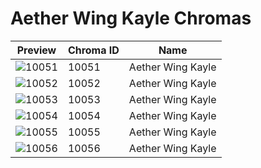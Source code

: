 # Aether Wing Kayle Chromas



| Preview | Chroma ID | Name |
|---------|-----------|------|
| ![10051](https://raw.communitydragon.org/latest/plugins/rcp-be-lol-game-data/global/default/v1/champion-chroma-images/10/10051.png) | 10051 | Aether Wing Kayle |
| ![10052](https://raw.communitydragon.org/latest/plugins/rcp-be-lol-game-data/global/default/v1/champion-chroma-images/10/10052.png) | 10052 | Aether Wing Kayle |
| ![10053](https://raw.communitydragon.org/latest/plugins/rcp-be-lol-game-data/global/default/v1/champion-chroma-images/10/10053.png) | 10053 | Aether Wing Kayle |
| ![10054](https://raw.communitydragon.org/latest/plugins/rcp-be-lol-game-data/global/default/v1/champion-chroma-images/10/10054.png) | 10054 | Aether Wing Kayle |
| ![10055](https://raw.communitydragon.org/latest/plugins/rcp-be-lol-game-data/global/default/v1/champion-chroma-images/10/10055.png) | 10055 | Aether Wing Kayle |
| ![10056](https://raw.communitydragon.org/latest/plugins/rcp-be-lol-game-data/global/default/v1/champion-chroma-images/10/10056.png) | 10056 | Aether Wing Kayle |